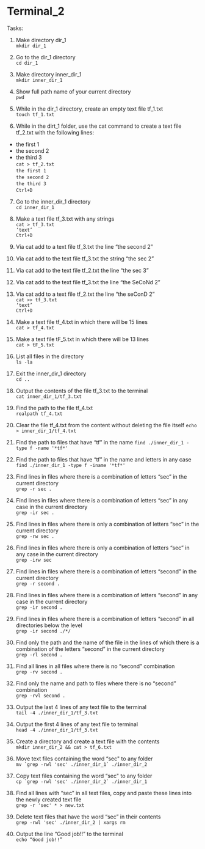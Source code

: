 # Terminal_2

Tasks:  

1) Make directory dir_1  
`mkdir dir_1`  

2) Go to the dir_1 directory  
`cd dir_1`

3) Make directory inner_dir_1  
`mkdir inner_dir_1`  

4) Show full path name of your current directory  
`pwd`

5) While in the dir_1 directory, create an empty text file tf_1.txt  
`touch tf_1.txt`

6) While in the dirt_1 folder, use the cat command to create a text file tf_2.txt with the following lines:  
- the first 1  
- the second 2  
- the third 3  
`cat > tf_2.txt`  
`the first 1`  
`the second 2`  
`the third 3`  
`Ctrl+D`  

7) Go to the inner_dir_1 directory  
`cd inner_dir_1`  

8) Make a text file tf_3.txt with any strings  
`cat > tf_3.txt`  
`‘text’`  
`Ctrl+D`  

9) Via cat add to a text file tf_3.txt the line “the second 2”  
10) Via cat add to the text file tf_3.txt the string “the sec 2”  
11) Via cat add to the text file tf_2.txt the line “the sec 3”  
12) Via cat add to the text file tf_3.txt the line “the SeCoNd 2”  
13) Via cat add to a text file tf_2.txt the line “the seConD 2”  
`cat >> tf_3.txt`  
`‘text’`  
`Ctrl+D`  

14) Make a text file tf_4.txt in which there will be 15 lines  
`cat > tf_4.txt`  

15) Make a text file tF_5.txt in which there will be 13 lines  
`cat > tF_5.txt`  

16) List all files in the directory  
`ls -la`  

17) Exit the inner_dir_1 directory  
`cd ..`  

18) Output the contents of the file tf_3.txt to the terminal  
`cat inner_dir_1/tf_3.txt`  

19) Find the path to the file tf_4.txt  
`realpath tf_4.txt`

20) Clear the file tf_4.txt from the content without deleting the file itself
`echo > inner_dir_1/tf_4.txt`

21) Find the path to files that have “tf” in the name
`find ./inner_dir_1 -type f -name '*tf*'`

22) Find the path to files that have “tf” in the name and letters in any case  
`find ./inner_dir_1 -type f -iname '*tf*'`

23) Find lines in files where there is a combination of letters “sec” in the current directory  
`grep -r sec .`  

24) Find lines in files where there is a combination of letters “sec” in any case in the current directory  
`grep -ir sec .`  

25) Find lines in files where there is only a combination of letters “sec” in the current directory  
`grep -rw sec .`  

26) Find lines in files where there is only a combination of letters “sec” in any case in the current directory  
`grep -irw sec`  

27) Find lines in files where there is a combination of letters “second” in the current directory   
`grep -r second .`  

28) Find lines in files where there is a combination of letters “second” in any case in the current directory   
`grep -ir second .`  

29) Find lines in files where there is a combination of letters “second” in all directories below the level  
`grep -ir second ./*/`  

30) Find only the path and the name of the file in the lines of which there is a combination of the letters “second” in the current directory  
`grep -rl second .`  

31) Find all lines in all files where there is no “second” combination  
`grep -rv second .`  

32) Find only the name and path to files where there is no “second” combination  
`grep -rvl second .`  

33) Output the last 4 lines of any text file to the terminal  
`tail -4 ./inner_dir_1/tf_3.txt`  

34) Output the first 4 lines of any text file to terminal  
`head -4 ./inner_dir_1/tf_3.txt`  

35) Create a directory and create a text file with the contents  
`mkdir inner_dir_2 && cat > tf_6.txt`

36) Move text files containing the word “sec" to any folder  
``mv `grep -rwl 'sec' ./inner_dir_1` ./inner_dir_2``   

37) Copy text files containing the word “sec" to any folder  
``cp `grep -rwl 'sec' ./inner_dir_2` ./inner_dir_1``

38) Find all lines with “sec” in all text files, copy and paste these lines into the newly created text file    
`grep -r 'sec' * > new.txt`  

39) Delete text files that have the word “sec” in their contents  
`grep -rwl 'sec' ./inner_dir_2 | xargs rm`  

40) Output the line “Good job!!” to the terminal  
`echo “Good job!!”`







